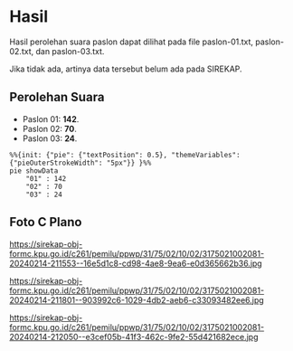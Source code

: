 # Hasil

Hasil perolehan suara paslon dapat dilihat pada file paslon-01.txt, paslon-02.txt, dan paslon-03.txt.

Jika tidak ada, artinya data tersebut belum ada pada SIREKAP.

## Perolehan Suara

 * Paslon 01: **142**.
 * Paslon 02: **70**.
 * Paslon 03: **24**.

```mermaid
%%{init: {"pie": {"textPosition": 0.5}, "themeVariables": {"pieOuterStrokeWidth": "5px"}} }%%
pie showData
    "01" : 142
    "02" : 70
    "03" : 24
```
## Foto C Plano

https://sirekap-obj-formc.kpu.go.id/c261/pemilu/ppwp/31/75/02/10/02/3175021002081-20240214-211553--16e5d1c8-cd98-4ae8-9ea6-e0d365662b36.jpg

https://sirekap-obj-formc.kpu.go.id/c261/pemilu/ppwp/31/75/02/10/02/3175021002081-20240214-211801--903992c6-1029-4db2-aeb6-c33093482ee6.jpg

https://sirekap-obj-formc.kpu.go.id/c261/pemilu/ppwp/31/75/02/10/02/3175021002081-20240214-212050--e3cef05b-41f3-462c-9fe2-55d421682ece.jpg
